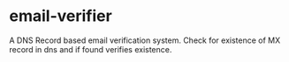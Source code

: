 # email-verifier
A DNS Record based email verification system.
Check for existence of MX record in dns and if found verifies existence.
